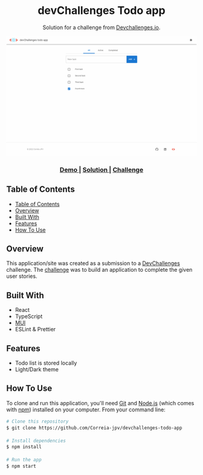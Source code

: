 <h1 align="center">devChallenges Todo app</h1>

<div align="center">
   Solution for a challenge from  <a href="http://devchallenges.io" target="_blank">Devchallenges.io</a>.
</div>

![screenshot](src/assets/app-showcase.gif)

<div align="center">
  <h3>
    <a href="https://URL/">
      Demo
    </a>
    <span> | </span>
    <a href="https://devchallenges.io/solutions/SOLUTION_URL">
      Solution
    </a>
    <span> | </span>
    <a href="https://devchallenges.io/challenges/hH6PbOHBdPm6otzw2De5">
      Challenge
    </a>
  </h3>
</div>

<!-- TABLE OF CONTENTS -->

## Table of Contents

- [Table of Contents](#table-of-contents)
- [Overview](#overview)
- [Built With](#built-with)
- [Features](#features)
- [How To Use](#how-to-use)


## Overview

This application/site was created as a submission to a [DevChallenges](https://devchallenges.io/challenges) challenge. The [challenge](https://devchallenges.io/challenges/hH6PbOHBdPm6otzw2De5) was to build an application to complete the given user stories.


## Built With

- React
- TypeScript 
- [MUI](https://mui.com/)
- ESLint & Prettier


## Features

- Todo list is stored locally
- Light/Dark theme

## How To Use

To clone and run this application, you'll need [Git](https://git-scm.com) and [Node.js](https://nodejs.org/en/download/) (which comes with [npm](http://npmjs.com)) installed on your computer. From your command line:

```bash
# Clone this repository
$ git clone https://github.com/Correia-jpv/devchallenges-todo-app

# Install dependencies
$ npm install

# Run the app
$ npm start
```